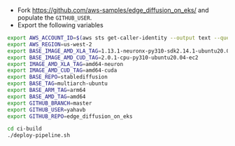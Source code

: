 
* Fork https://github.com/aws-samples/edge_diffusion_on_eks/ and populate the `GITHUB_USER`.
* Export the following variables

```bash
export AWS_ACCOUNT_ID=$(aws sts get-caller-identity --output text --query Account)
export AWS_REGION=us-west-2
export BASE_IMAGE_AMD_XLA_TAG=1.13.1-neuronx-py310-sdk2.14.1-ubuntu20.04
export BASE_IMAGE_AMD_CUD_TAG=2.0.1-cpu-py310-ubuntu20.04-ec2
export IMAGE_AMD_XLA_TAG=amd64-neuron
export IMAGE_AMD_CUD_TAG=amd64-cuda
export BASE_REPO=stablediffusion
export BASE_TAG=multiarch-ubuntu
export BASE_ARM_TAG=arm64
export BASE_AMD_TAG=amd64
export GITHUB_BRANCH=master
export GITHUB_USER=yahavb
export GITHUB_REPO=edge_diffusion_on_eks
```

```bash
cd ci-build
./deploy-pipeline.sh
```
